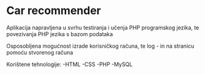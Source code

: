 # Car recommender
Aplikacija napravljena u svrhu testiranja i učenja PHP programskog jezika, te povezivanja PHP jezika s bazom podataka

Osposobljena mogućnost izrade korisničkog računa, te log - in na stranicu pomoću stvorenog računa

Korištene tehnologije:
  -HTML
  -CSS
  -PHP
  -MySQL
